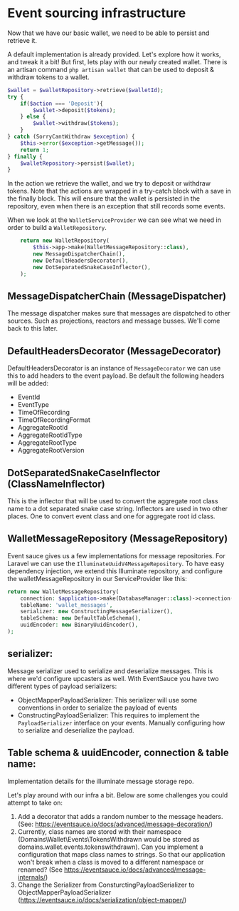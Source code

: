 # Event sourcing infrastructure

Now that we have our basic wallet, we need to be able to persist and retrieve it. 

A default implementation is already provided. Let's explore how it works, and tweak it a bit!
But first, lets play with our newly created wallet.
There is an artisan command `php artisan wallet` that can be used to deposit & withdraw tokens to a wallet. 

```php
$wallet = $walletRepository->retrieve($walletId);
try {
    if($action === 'Deposit'){
        $wallet->deposit($tokens);
    } else {
        $wallet->withdraw($tokens);
    }
} catch (SorryCantWithdraw $exception) {
    $this->error($exception->getMessage());
    return 1;
} finally {
    $walletRepository->persist($wallet);
}
```

In the action we retrieve the wallet, and we try to deposit or withdraw tokens. Note that the actions are wrapped in a try-catch block with a save in the finally block.
This will ensure that the wallet is persisted in the repository, even when there is an exception that still records some events.

When we look at the `WalletServiceProvider` we can see what we need in order to build a `WalletRepository`.
```php
    return new WalletRepository(
        $this->app->make(WalletMessageRepository::class),
        new MessageDispatcherChain(),
        new DefaultHeadersDecorator(),
        new DotSeparatedSnakeCaseInflector(),
    );
```

## MessageDispatcherChain (MessageDispatcher)
The message dispatcher makes sure that messages are dispatched to other sources. Such as projections, reactors and message busses.
We'll come back to this later.

## DefaultHeadersDecorator (MessageDecorator)
DefaultHeadersDecorator is an instance of `MessageDecorator` we can use this to add headers to the event payload. 
Be default the following headers will be added:
* EventId
* EventType
* TimeOfRecording
* TimeOfRecordingFormat
* AggregateRootId
* AggregateRootIdType
* AggregateRootType
* AggregateRootVersion

## DotSeparatedSnakeCaseInflector (ClassNameInflector)
This is the inflector that will be used to convert the aggregate root class name to a dot separated snake case string.
Inflectors are used in two other places. One to convert event class and one for aggregate root id class. 

## WalletMessageRepository (MessageRepository)
Event sauce gives us a few implementations for message repositories. For Laravel we can use the `IlluminateUuidV4MessageRepository`. 
To have easy dependency injection, we extend this Illuminate repository, and configure the walletMessageRepository in our ServiceProvider like this: 
```php
return new WalletMessageRepository(
    connection: $application->make(DatabaseManager::class)->connection(),
    tableName: 'wallet_messages',
    serializer: new ConstructingMessageSerializer(),
    tableSchema: new DefaultTableSchema(),
    uuidEncoder: new BinaryUuidEncoder(),
);
```
## serializer: 
Message serializer used to serialize and deserialize messages. This is where we'd configure upcasters as well. With EventSauce you have two different types of payload serializers:

* ObjectMapperPayloadSerializer: This serializer will use some conventions in order to serialize the payload of events
* ConstructingPayloadSerializer: This requires to implement the `PayloadSerializer` interface on your events. Manually configuring how to serialize and deserialize the payload.
## Table schema & uuidEncoder, connection & table name: 
Implementation details for the illuminate message storage repo.


Let's play around with our infra a bit. Below are some challenges you could attempt to take on: 
1. Add a decorator that adds a random number to the message headers. (See: https://eventsauce.io/docs/advanced/message-decoration/)
2. Currently, class names are stored with their namespace (Domains\Wallet\Events\TokensWithdrawn would be stored as domains.wallet.events.tokenswithdrawn). Can you implement a configuration that maps class names to strings. So that our application won't break when a class is moved to a different namespace or renamed? (See https://eventsauce.io/docs/advanced/message-internals/) 
3. Change the Serializer from ConsturctingPayloadSerializer to ObjectMapperPayloadSerializer (https://eventsauce.io/docs/serialization/object-mapper/)


